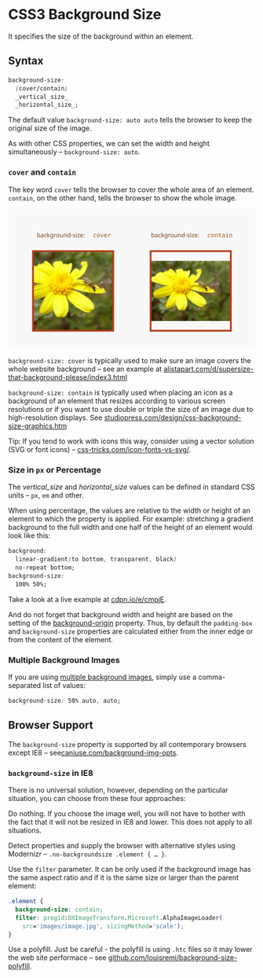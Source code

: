CSS3 Background Size
====================

It specifies the size of the background within an element.

Syntax
------

```css
background-size:
  (cover/contain)
  _vertical_size_
  _horizontal_size_;
```

The default value `background-size: auto auto` tells the browser to keep the
original size of the image.

As with other CSS properties, we can set the width and height simultaneously –
`background-size: auto`.

### `cover` and `contain`

The key word `cover` tells the browser to cover the whole area of an element.
`contain`, on the other hand, tells the browser to show the whole image.

![background-size: cover/contain](dist/images/original/background-size-cover-contain.svg)

`background-size: cover` is typically used to make sure an image covers the
whole website background – see an example at
[alistapart.com/d/supersize-that-background-please/index3.html](http://alistapart.com/d/supersize-that-background-please/index3.html)

`background-size: contain` is typically used when placing an icon as a
background of an element that resizes according to various screen resolutions or
if you want to use double or triple the size of an image due to high-resolution
displays. See
[studiopress.com/design/css-background-size-graphics.htm](http://www.studiopress.com/design/css-background-size-graphics.htm)

Tip: If you tend to work with icons this way, consider using a vector solution
(SVG or font icons) –
[css-tricks.com/icon-fonts-vs-svg/](http://css-tricks.com/icon-fonts-vs-svg/).

### Size in `px` or Percentage

The *vertical\_size* and *horizontal\_size* values can be defined in standard
CSS units – `px`, `em` and other.

When using percentage, the values are relative to the width or height of an
element to which the property is applied. For example: stretching a gradient
background to the full width and one half of the height of an element would look
like this:

```css
background:
  linear-gradient(to bottom, transparent, black)
  no-repeat bottom;
background-size:
  100% 50%;
```

Take a look at a live example at
[cdpn.io/e/cmpjE](http://cdpn.io/e/cmpjE).

And do not forget that background width and height are based on the setting of
the [background-origin](css3-background-origin.md) property. Thus, by default
the `padding-box` and `background-size` properties are calculated either from
the inner edge or from the content of the element.

### Multiple Background Images

If you are using [multiple background images](css3-multiple-backgrounds.md),
simply use a comma-separated list of values:

```css
background-size: 50% auto, auto;
```

Browser Support
---------------

The `background-size` property is supported by all contemporary browsers except
IE8 –
see[caniuse.com/background-img-opts](http://caniuse.com/background-img-opts).

### `background-size` in IE8

There is no universal solution, however, depending on the particular situation,
you can choose from these four approaches:

Do nothing. If you choose the image well, you will not have to bother with the
fact that it will not be resized in IE8 and lower. This does not apply to all
situations.

Detect properties and supply the browser with alternative styles using Modernizr
– `.no-backgroundsize .element { … }`.

Use the `filter` parameter. It can be only used if the background image has the
same aspect ratio and if it is the same size or larger than the parent element:

```css
.element {
  background-size: contain;
  filter: progid:DXImageTransform.Microsoft.AlphaImageLoader(
    src='images/image.jpg', sizingMethod='scale');
}
```

Use a polyfill. Just be careful - the polyfill is using `.htc` files so it may
lower the web site performace – see
[github.com/louisremi/background-size-polyfill](https://github.com/louisremi/background-size-polyfill).
